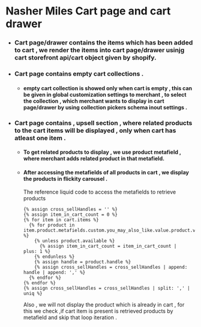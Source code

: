 # Nasher Miles Cart page and cart drawer

- ### Cart page/drawer contains the items which has been added to cart , we render the items into cart page/drawer usinjg cart storefront api/cart object given by shopify.

- ### Cart page contains empty cart  collections .
  - #### empty cart collection is showed only when cart is empty , this can be given in global customization settings to merchant , to select the collection , which merchant wants to display in cart page/drawer by using collection pickers schema inout settings .

- ### Cart page contains , upsell section , where related products to the cart items will be displayed , only when cart has atleast one item .
  - #### To get related products to display , we use product metafield , where merchant adds related product in that metafield.
  - #### After accessing the metafields of all products in cart , we display the products in flickity carousel .

    The reference liquid code to access the metafields to retrieve products 
    ```
    {% assign cross_sellHandles = '' %}
    {% assign item_in_cart_count = 0 %}
    {% for item in cart.items %}
      {% for product in item.product.metafields.custom.you_may_also_like.value.product.value %}
        {% unless product.available %}
          {% assign item_in_cart_count = item_in_cart_count |  plus: 1 %}
        {% endunless %}
        {% assign handle = product.handle %}
        {% assign cross_sellHandles = cross_sellHandles | append: handle | append: ',' %}
      {% endfor %}
    {% endfor %}
    {% assign cross_sellHandles = cross_sellHandles | split: ',' | uniq %}
    ```
    Also , we will not display the product which is already in cart , for this we check ,if cart item is present is retrieved products by metafield and skip that loop iteration .
